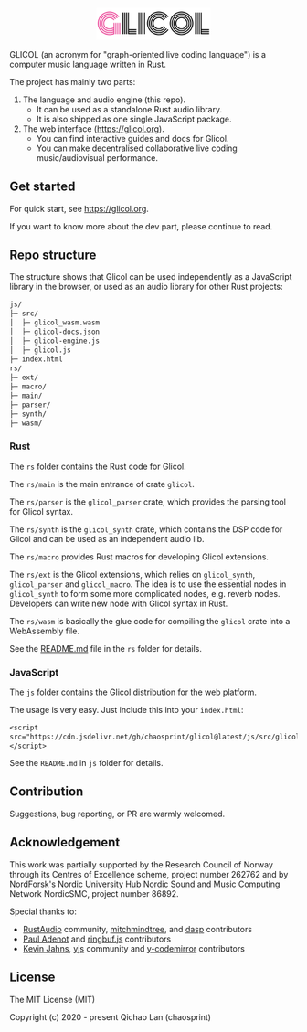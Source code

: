 <div align="center">
  <br />
  <p>
    <a href="https://glicol.org"><img src="./logo.png" width="200" /></a>
  </p>
</div>

GLICOL (an acronym for "graph-oriented live coding language") is a computer music language written in Rust.

The project has mainly two parts:
1. The language and audio engine (this repo).
    - It can be used as a standalone Rust audio library.
    - It is also shipped as one single JavaScript package.
2. The web interface (https://glicol.org).
    - You can find interactive guides and docs for Glicol.
    - You can make decentralised collaborative live coding music/audiovisual performance.

## Get started

For quick start, see https://glicol.org.

If you want to know more about the dev part, please continue to read.

## Repo structure

The structure shows that Glicol can be used independently as a JavaScript library in the browser, or used as an audio library for other Rust projects:

```
js/
├─ src/
│  ├─ glicol_wasm.wasm
│  ├─ glicol-docs.json
│  ├─ glicol-engine.js
│  ├─ glicol.js
├─ index.html
rs/
├─ ext/
├─ macro/
├─ main/
├─ parser/
├─ synth/
├─ wasm/
```

### Rust

The `rs` folder contains the Rust code for Glicol.

The `rs/main` is the main entrance of crate `glicol`.

The `rs/parser` is the `glicol_parser` crate, which provides the parsing tool for Glicol syntax.

The `rs/synth` is the `glicol_synth` crate, which contains the DSP code for Glicol and can be used as an independent audio lib.

The `rs/macro` provides Rust macros for developing Glicol extensions.

The `rs/ext` is the Glicol extensions, which relies on `glicol_synth`, `glicol_parser` and `glicol_macro`. The idea is to use the essential nodes in `glicol_synth` to form some more complicated nodes, e.g. reverb nodes. Developers can write new node with Glicol syntax in Rust.

The `rs/wasm` is basically the glue code for compiling the `glicol` crate into a WebAssembly file.

See the [README.md](./rs/README.md) file in the `rs` folder for details.

### JavaScript

The `js` folder contains the Glicol distribution for the web platform.

The usage is very easy. Just include this into your `index.html`:

```
<script src="https://cdn.jsdelivr.net/gh/chaosprint/glicol@latest/js/src/glicol.js"></script>
```

See the `README.md` in `js` folder for details.

## Contribution

Suggestions, bug reporting, or PR are warmly welcomed.

## Acknowledgement

This work was partially supported by the Research Council of Norway through its Centres of Excellence scheme, project number 262762 and by NordForsk's Nordic University Hub Nordic Sound and Music Computing Network NordicSMC, project number 86892.

Special thanks to:

- [RustAudio](https://github.com/RustAudio) community, [mitchmindtree](https://github.com/mitchmindtree), and [dasp](https://github.com/RustAudio/dasp) contributors
- [Paul Adenot](https://github.com/padenot) and [ringbuf.js](https://github.com/padenot/ringbuf.js) contributors
- [Kevin Jahns](https://github.com/dmonad), [yjs](https://github.com/yjs) community and [y-codemirror](https://github.com/yjs/y-codemirror) contributors

## License

The MIT License (MIT)

Copyright (c) 2020 - present Qichao Lan (chaosprint)
